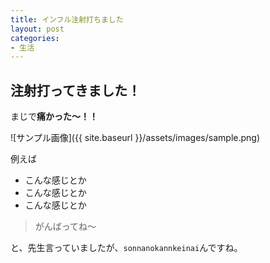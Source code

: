 ```yaml
---
title: インフル注射打ちました
layout: post
categories:
- 生活
---
```


## 注射打ってきました！

まじで**痛かった〜！！**

<!--more-->

![サンプル画像]({{ site.baseurl }}/assets/images/sample.png)

例えば

* こんな感じとか
* こんな感じとか
* こんな感じとか


> がんばってね〜

と、先生言っていましたが、`sonnanokannkeinai`んですね。
